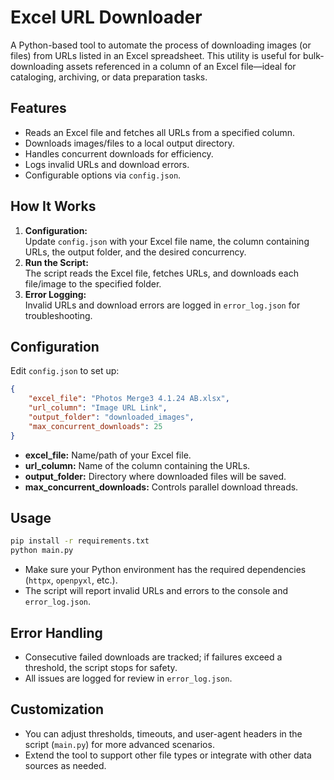 # Excel URL Downloader

A Python-based tool to automate the process of downloading images (or files) from URLs listed in an Excel spreadsheet. This utility is useful for bulk-downloading assets referenced in a column of an Excel file—ideal for cataloging, archiving, or data preparation tasks.

## Features

- Reads an Excel file and fetches all URLs from a specified column.
- Downloads images/files to a local output directory.
- Handles concurrent downloads for efficiency.
- Logs invalid URLs and download errors.
- Configurable options via `config.json`.

## How It Works

1. **Configuration:**  
   Update `config.json` with your Excel file name, the column containing URLs, the output folder, and the desired concurrency.
2. **Run the Script:**  
   The script reads the Excel file, fetches URLs, and downloads each file/image to the specified folder.
3. **Error Logging:**  
   Invalid URLs and download errors are logged in `error_log.json` for troubleshooting.

## Configuration

Edit `config.json` to set up:

```json
{
    "excel_file": "Photos Merge3 4.1.24 AB.xlsx",
    "url_column": "Image URL Link",
    "output_folder": "downloaded_images",
    "max_concurrent_downloads": 25
}
```

- **excel_file:** Name/path of your Excel file.
- **url_column:** Name of the column containing the URLs.
- **output_folder:** Directory where downloaded files will be saved.
- **max_concurrent_downloads:** Controls parallel download threads.

## Usage

```bash
pip install -r requirements.txt
python main.py
```

- Make sure your Python environment has the required dependencies (`httpx`, `openpyxl`, etc.).
- The script will report invalid URLs and errors to the console and `error_log.json`.

## Error Handling

- Consecutive failed downloads are tracked; if failures exceed a threshold, the script stops for safety.
- All issues are logged for review in `error_log.json`.

## Customization

- You can adjust thresholds, timeouts, and user-agent headers in the script (`main.py`) for more advanced scenarios.
- Extend the tool to support other file types or integrate with other data sources as needed.
